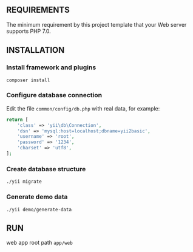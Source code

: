 REQUIREMENTS
------------

The minimum requirement by this project template that your Web server supports PHP 7.0.


INSTALLATION
------------

### Install framework and plugins
~~~
composer install
~~~

### Configure database connection

Edit the file `common/config/db.php` with real data, for example:

```php
return [
    'class' => 'yii\db\Connection',
    'dsn' => 'mysql:host=localhost;dbname=yii2basic',
    'username' => 'root',
    'password' => '1234',
    'charset' => 'utf8',
];
```

### Create database structure
~~~
./yii migrate
~~~

### Generate demo data
~~~
./yii demo/generate-data
~~~

RUN
---
web app root path `app/web`
